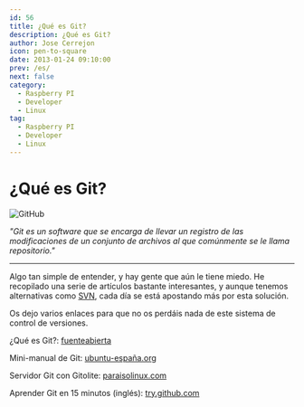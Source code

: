 ```yaml
---
id: 56
title: ¿Qué es Git?
description: ¿Qué es Git?
author: Jose Cerrejon
icon: pen-to-square
date: 2013-01-24 09:10:00
prev: /es/
next: false
category:
  - Raspberry PI
  - Developer
  - Linux
tag:
  - Raspberry PI
  - Developer
  - Linux
---
```


# ¿Qué es Git?

![GitHub](/images/git.jpg)

*"Git es un software que se encarga de llevar un registro de las modificaciones de un conjunto de archivos al que comúnmente se le llama repositorio."*

- - -
Algo tan simple de entender, y hay gente que aún le tiene miedo. He recopilado una serie de artículos bastante interesantes, y aunque tenemos alternativas como [SVN](http://es.wikipedia.org/wiki/Subversion_(software)), cada día se está apostando más por esta solución.

Os dejo varios enlaces para que no os perdáis nada de este sistema de control de versiones.

¿Qué es Git?: [fuenteabierta](http://fuenteabierta.teubi.co/2013/01/de-romances-y-asiaticas-que-es-git-y-un.html)

Mini-manual de Git: [ubuntu-españa.org](http://ubuntu-españa.org/content/mini-manual-de-git)

Servidor Git con Gitolite: [paraisolinux.com](http://paraisolinux.com/como-servidor-git-con-gitolite/)

Aprender Git en 15 minutos (inglés): [try.github.com](http://try.github.com/levels/1/challenges/1)